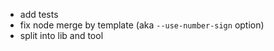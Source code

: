 - add tests
- fix node merge by template (aka `--use-number-sign` option)
- split into lib and tool
